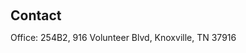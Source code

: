 <h2 style="margin: 60px 0px 10px;">Contact</h2>

Office: 254B2, 916 Volunteer Blvd, Knoxville, TN 37916

<!-- Phone: <a href="tel:+12173000910">217-300-0910</a> -->

